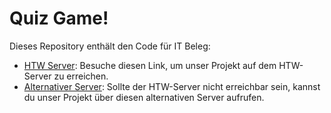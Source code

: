 # Quiz Game!

Dieses Repository enthält den Code für IT Beleg:

- [HTW Server](https://www.informatik.htw-dresden.de/~s83823/): Besuche diesen Link, um unser Projekt auf dem HTW-Server zu erreichen.
- [Alternativer Server](https://nathaniel32.github.io/it/): Sollte der HTW-Server nicht erreichbar sein, kannst du unser Projekt über diesen alternativen Server aufrufen.
